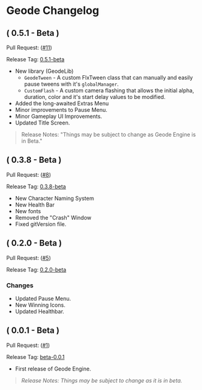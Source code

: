 # Geode Changelog

## ( 0.5.1 - Beta )

Pull Request: ([#11](https://github.com/Equinoxtic/Geode/pull/11))

Release Tag: [0.5.1-beta](https://github.com/Equinoxtic/Geode/releases/tag/0.5.1-beta)

- New library (GeodeLib)
	* `GeodeTween` - A custom FlxTween class that can manually and easily pause tweens with it's `globalManager`.
	* `CustomFlash` - A custom camera flashing that allows the initial alpha, duration, color and it's start delay values to be modified.
- Added the long-awaited Extras Menu
- Minor improvements to Pause Menu.
- Minor Gameplay UI Improvements.
- Updated Title Screen.

> Release Notes: "Things may be subject to change as Geode Engine is in Beta."

## ( 0.3.8 - Beta )

Pull Request: ([#8](https://github.com/Equinoxtic/Geode/pull/8))

Release Tag: [0.3.8-beta](https://github.com/Equinoxtic/Geode/releases/tag/0.3.8-beta)

- New Character Naming System
- New Health Bar
- New fonts
- Removed the "Crash" Window
- Fixed gitVersion file.

## ( 0.2.0 - Beta )

Pull Request: ([#5](https://github.com/Equinoxtic/Geode/pull/5))

Release Tag: [0.2.0-beta](https://github.com/Equinoxtic/Geode/releases/tag/0.2.0-beta)

### Changes

- Updated Pause Menu.
- New Winning Icons.
- Updated Healthbar.

## ( 0.0.1 - Beta )

Pull Request: ([#1](https://github.com/Equinoxtic/geode/pull/1))

Release Tag: [beta-0.0.1](https://github.com/Equinoxtic/geode/releases/tag/beta-0.0.1)

* First release of Geode Engine.

> *Release Notes: Things may be subject to change as it is in beta.*

